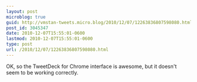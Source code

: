 ```yaml
---
layout: post
microblog: true
guid: http://vmstan-tweets.micro.blog/2010/12/07/12263836807598080.html
post_id: 3045347
date: 2010-12-07T15:55:01-0600
lastmod: 2010-12-07T15:55:01-0600
type: post
url: /2010/12/07/12263836807598080.html
---
```

OK, so the TweetDeck for Chrome interface is awesome, but it doesn't seem to be working correctly.
